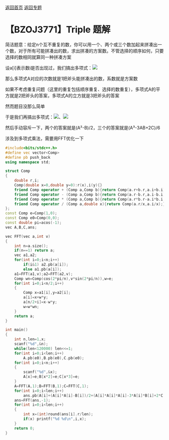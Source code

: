 [返回首页](https://EbolaEmperor.github.io)
[返回专题](https://EbolaEmperor.github.io/special/FFT)

# 【BZOJ3771】Triple 题解

简洁题意：给定n个互不重复的数，你可以用一个、两个或三个数加起来拼凑出一个数，对于所有可能拼凑出的数，求出拼凑的方案数。不管选择的顺序如何，只要选择的数相同就算同一种拼凑方案

设a[i]表示数i是否出现过，我们搞出多项式：![](http://latex.codecogs.com/svg.latex?A(x)=\sum_{i=0}^na_ix^i)

那么多项式A对应的次数就是1把斧头能拼凑出的数，系数就是方案数

如果不考虑重复问题（这里的重复包括顺序重复、选择的数重复），多项式A的平方就是2把斧头的答案，多项式A的立方就是3把斧头的答案

然而题目没那么简单

于是我们再搞出多项式：![](http://latex.codecogs.com/svg.latex?B(x)=\sum_{i=0}^na_ix^{2i})、![](http://latex.codecogs.com/svg.latex?C(x)=\sum_{i=0}^na_ix^{3i})

然后手动容斥一下，两个的答案就是(A²-B)/2，三个的答案就是(A³-3AB+2C)/6

涉及到多项式乘法，需要用FFT优化一下

```cpp
#include<bits/stdc++.h>
#define vec vector<Comp>
#define pb push_back
using namespace std;

struct Comp
{
	double r,i;
	Comp(double x=0,double y=0):r(x),i(y){}
	friend Comp operator + (Comp a,Comp b){return Comp(a.r+b.r,a.i+b.i);}
	friend Comp operator - (Comp a,Comp b){return Comp(a.r-b.r,a.i-b.i);}
	friend Comp operator * (Comp a,Comp b){return Comp(a.r*b.r-a.i*b.i,a.r*b.i+a.i*b.r);}
	friend Comp operator / (Comp a,double x){return Comp(a.r/x,a.i/x);}
};
const Comp e=Comp(1,0);
const Comp e0=Comp(0,0);
const double pi=acos(-1);
vec A,B,C,ans;

vec FFT(vec a,int v)
{
	int n=a.size();
	if(n==1) return a;
	vec a1,a2;
	for(int i=0;i<n;i++)
		if(i&1) a2.pb(a[i]);
		else a1.pb(a[i]);
	a1=FFT(a1,v);a2=FFT(a2,v);
	Comp wn=Comp(cos(2*pi/n),v*sin(2*pi/n)),w=e;
	for(int i=0;i<n/2;i++)
	{
		Comp x=a1[i],y=a2[i];
		a[i]=x+w*y;
		a[n/2+i]=x-w*y;
		w=w*wn;
	}
	return a;
}

int main()
{
	int n,len=1,x;
	scanf("%d",&n);
	while(len<120000) len<<=1;
	for(int i=0;i<len;i++)
		A.pb(e0),B.pb(e0),C.pb(e0);
	for(int i=0;i<n;i++)
	{
		scanf("%d",&x);
		A[x]=e;B[x*2]=e;C[x*3]=e;
	}
	A=FFT(A,1);B=FFT(B,1);C=FFT(C,1);
	for(int i=0;i<len;i++)
		ans.pb(A[i]+(A[i]*A[i]-B[i])/2+(A[i]*A[i]*A[i]-3*A[i]*B[i]+2*C[i])/6);
	ans=FFT(ans,-1);
	for(int i=0;i<len;i++)
	{
		int x=(int)round(ans[i].r/len);
		if(x) printf("%d %d\n",i,x);
	}
	return 0;
}
```
